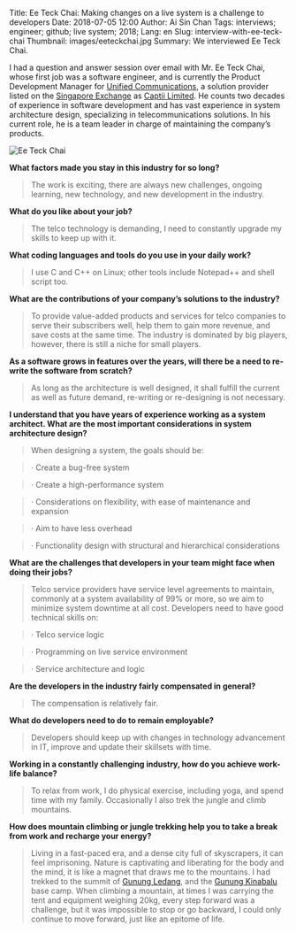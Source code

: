 Title: Ee Teck Chai: Making changes on a live system is a challenge to developers
Date: 2018-07-05 12:00
Author: Ai Sin Chan
Tags: interviews; engineer; github; live system; 2018;
Lang: en
Slug: interview-with-ee-teck-chai
Thumbnail: images/eeteckchai.jpg
Summary: We interviewed Ee Teck Chai.
 
I had a question and answer session over email with Mr. Ee Teck Chai, whose first job was a software engineer, and is currently the Product Development Manager for [Unified Communications](https://www.unifiedcomms.com/), a solution provider listed on the [Singapore Exchange](http://www.sgx.com/) as [Captii Limited](https://captii.com/). He counts two decades of experience in software development and has vast experience in system architecture design, specializing in telecommunications solutions. In his current role, he is a team leader in charge of maintaining the company’s products.

![Ee Teck Chai]({filename}/images/eeteckchai.jpg)

**What factors made you stay in this industry for so long?**

> The work is exciting, there are always new challenges, ongoing learning, new technology, and new development in the industry.

**What do you like about your job?**

> The telco technology is demanding, I need to constantly upgrade my skills to keep up with it.

**What coding languages and tools do you use in your daily work?**

> I use C and C++ on Linux; other tools include Notepad++ and shell script too.

**What are the contributions of your company’s solutions to the industry?**

> To provide value-added products and services for telco companies to serve their subscribers well, help them to gain more revenue, and save costs at the same time. The industry is dominated by big players, however, there is still a niche for small players.
 
**As a software grows in features over the years, will there be a need to re-write the software from scratch?**

> As long as the architecture is well designed, it shall fulfill the current as well as future demand, re-writing or re-designing is not necessary.

**I understand that you have years of experience working as a system architect. What are the most important considerations in system architecture design?**

> When designing a system, the goals should be:

> ·       Create a bug-free system

> ·       Create a high-performance system

> ·       Considerations on flexibility, with ease of maintenance and expansion

> ·       Aim to have less overhead

> ·       Functionality design with structural and hierarchical considerations

**What are the challenges that developers in your team might face when doing their jobs?**

> Telco service providers have service level agreements to maintain, commonly at a system availability of 99% or more, so we aim to minimize system downtime at all cost. Developers need to have good technical skills on:

> ·       Telco service logic

> ·       Programming on live service environment

> ·       Service architecture and logic

**Are the developers in the industry fairly compensated in general?**

> The compensation is relatively fair.

**What do developers need to do to remain employable?**

> Developers should keep up with changes in technology advancement in IT, improve and update their skillsets with time.

**Working in a constantly challenging industry, how do you achieve work-life balance?**

> To relax from work, I do physical exercise, including yoga, and spend time with my family. Occasionally I also trek the jungle and climb mountains.

**How does mountain climbing or jungle trekking help you to take a break from work and recharge your energy?**

> Living in a fast-paced era, and a dense city full of skyscrapers, it can feel imprisoning. Nature is captivating and liberating for the body and the mind, it is like a magnet that draws me to the mountains. I had trekked to the summit of [Gunung Ledang](http://www.johornationalparks.gov.my/v3/gunung-ledang/), and the [Gunung Kinabalu](https://www.mountkinabalu.com/) base camp. When climbing a mountain, at times I was carrying the tent and equipment weighing 20kg, every step forward was a challenge, but it was impossible to stop or go backward, I could only continue to move forward, just like an epitome of life.
